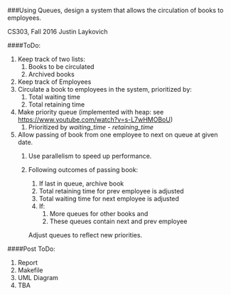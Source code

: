 ###Using Queues, design a system that allows the circulation of books to employees.

CS303, Fall 2016
Justin Laykovich

####ToDo:

1. Keep track of two lists:
   1. Books to be circulated
   2. Archived books
2. Keep track of Employees
3. Circulate a book to employees in the system, prioritized by:
   1. Total waiting time
   2. Total retaining time
4. Make priority queue (implemented with heap: see https://www.youtube.com/watch?v=s-L7wHMOBoU)
   1. Prioritized by _waiting\_time - retaining\_time_
5. Allow passing of book from one employee to next on queue at given date.
   1. Use parallelism to speed up performance.
   2. Following outcomes of passing book:
      1. If last in queue, archive book
      2. Total retaining time for prev employee is adjusted
      3. Total waiting time for next employee is adjusted
      4. If:
         1. More queues for other books and
         2. These queues contain next and prev employee

        Adjust queues to reflect new priorities.

####Post ToDo:

1. Report
2. Makefile
3. UML Diagram
4. TBA
